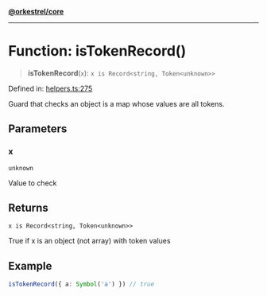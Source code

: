 [**@orkestrel/core**](../index.md)

***

# Function: isTokenRecord()

> **isTokenRecord**(`x`): `x is Record<string, Token<unknown>>`

Defined in: [helpers.ts:275](https://github.com/orkestrel/core/blob/4aab0d299da5f30a0c75f3eda95d1b02f821688d/src/helpers.ts#L275)

Guard that checks an object is a map whose values are all tokens.

## Parameters

### x

`unknown`

Value to check

## Returns

`x is Record<string, Token<unknown>>`

True if x is an object (not array) with token values

## Example

```ts
isTokenRecord({ a: Symbol('a') }) // true
```
